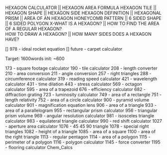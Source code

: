 HEXAGON CALCULATOR || HEXAGON AREA FORMULA
HEXAGON TILE  ||  HEXAGON SHAPE  ||  HEXAGON SIDE
HEXAGON DEFINITION  ||  HEXAGONAL PRISM  ||  AREA OF AN HEXAGON
HONEYCOMB PATTERN || 6 SIDED SHAPE  || 6 SIDED POLYGON
X-WHAT IS A HEXAGON?  ||  HOW TO FIND THE AREA OF A REGULAR HEXAGON?  
HOW TO DRAW A HEXAGON?  ||  HOW MANY SIDES DOES A HEXAGON HAVE?

[] 978 - ideal rocket equation
[] future - carpet calculator

Target: 1600words
init: ~600

173 - square footage calculator
190 - tile calculator
208 - length converter
210 - area conversion
211 - angle conversion
257 - right triangles
288 - circumference calculator
319 - reading speed calculator
421 - wavelength calculator
431 - time dilation
443 - stress calculator
569 - octagon calculator
595 - area of a trapezoid
676 - efficiency calculator
682 - diffraction grating
723 - luminosity calculator
749 - area of a rectangle
751 - length relativity
752 - area of a circle calculator
900 - pyramid volume calculator
901 - magnification equation lens
906 - area of a triangle
933 - area of a parallelogram
955 - rectangular prism calculator
956 - triangular prism volume
969 - angular resolution calculator
981 - isosceles triangle calculator
983 - equilateral triangle calculator
990 - red shift calculator
1027 - aperture area calculator
1076 - 45 45 90 triangle
1078 - special right triangles
1082 - height of a triangle
1085 - area of a square
1100 - area of the right triangle
1113 - regular pentagon
1114 - area of a polygon
1115 - perimeter of a polygon
1116 - polygon calculator
1145 - force converter
1195 - flooring calculator
Chem_Calcs
